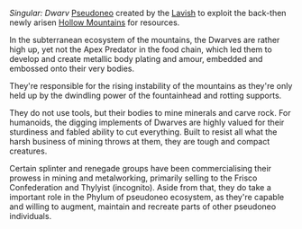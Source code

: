 ---
---

*Singular: Dwarv*
[Pseudoneo](..\Beings\Species\Pseudoneo.md) created by the [Lavish](..\Beings\Species\Lavish.md) to exploit the back-then newly arisen [Hollow Mountains](..\Realms\Utuw%20System\Schi\Servilia\Regions\Hollow%20Mountains\Hollow%20Mountains.md) for resources. 

In the subterranean ecosystem of the mountains, the Dwarves are rather high up, yet not the Apex Predator in the food chain, which led them to develop and create metallic body plating and amour, embedded and embossed onto their very bodies. 

They're responsible for the rising instability of the mountains as they're only held up by the dwindling power of the fountainhead and rotting supports.

They do not use tools, but their bodies to mine minerals and carve rock. For humanoids, the digging implements of Dwarves are highly valued for their sturdiness and fabled ability to cut everything. 
Built to resist all what the harsh business of mining throws at them, they are tough and compact creatures. 

Certain splinter and renegade groups have been commercialising their prowess in mining and metalworking, primarily selling to the Frisco Confederation and Thylyist (incognito).
Aside from that, they do take a important role in the Phylum of pseudoneo ecosystem, as they're capable and willing to augment, maintain and recreate parts of other pseudoneo individuals.
